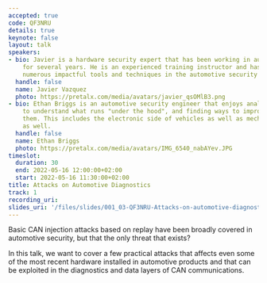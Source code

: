 ```yaml
---
accepted: true
code: QF3NRU
details: true
keynote: false
layout: talk
speakers:
- bio: Javier is a hardware security expert that has been working in automotive security
    for several years. He is an experienced training instructor and has published
    numerous impactful tools and techniques in the automotive security sector.
  handle: false
  name: Javier Vazquez
  photo: https://pretalx.com/media/avatars/javier_qsOMlB3.png
- bio: Ethan Briggs is an automotive security engineer that enjoys analyzing systems
    to understand what runs "under the hood", and finding ways to improve or compromise
    them. This includes the electronic side of vehicles as well as mechanical aspects
    as well.
  handle: false
  name: Ethan Briggs
  photo: https://pretalx.com/media/avatars/IMG_6540_nabAYev.JPG
timeslot:
  duration: 30
  end: 2022-05-16 12:00:00+02:00
  start: 2022-05-16 11:30:00+02:00
title: Attacks on Automotive Diagnostics
track: 1
recording_uri: 
slides_uri: '/files/slides/001_03-QF3NRU-Attacks-on-automotive-diagnostics-2022.pdf'
---
```


Basic CAN injection attacks based on replay have been broadly covered in automotive security, but that the only threat that exists?

In this talk, we want to cover a few practical attacks that affects even some of the most recent hardware installed in automotive products and that can be exploited in the diagnostics and data layers of CAN communications.